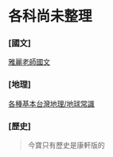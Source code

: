 # 各科尚未整理
### [國文]
[雅麗老師國文](https://www.facebook.com/permalink.php?story_fbid=766775147514042&id=256720738519488)





### [地理]
[各種基本台灣地理/地球常識](https://www.facebook.com/groups/943493489042120/permalink/3687190984672343/)



### [歷史]

>今寶只有歷史是康軒版的




